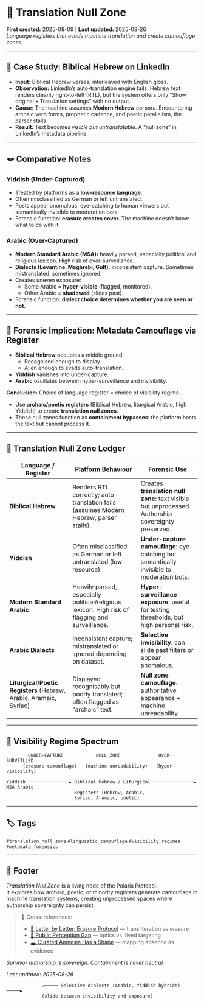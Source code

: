 # 🛬 Translation Null Zone  
**First created:** 2025-08-09 | **Last updated:** 2025-08-26  
*Language registers that evade machine translation and create camouflage zones*  

---

## 🧪 Case Study: Biblical Hebrew on LinkedIn  

- **Input:** Biblical Hebrew verses, interleaved with English gloss.  
- **Observation:** LinkedIn’s auto-translation engine fails. Hebrew text renders cleanly right-to-left (RTL), but the system offers only “Show original • Translation settings” with no output.  
- **Cause:** The machine assumes **Modern Hebrew** corpora. Encountering archaic verb forms, prophetic cadence, and poetic parallelism, the parser stalls.  
- **Result:** Text becomes *visible but untranslatable*. A “null zone” in LinkedIn’s metadata pipeline.  

---

## 🪢 Comparative Notes  

### Yiddish (Under-Captured)  
- Treated by platforms as a **low-resource language**.  
- Often misclassified as German or left untranslated.  
- Posts appear anomalous: eye-catching to human viewers but semantically invisible to moderation bots.  
- Forensic function: **erasure creates cover.** The machine doesn’t know what to do with it.  

### Arabic (Over-Captured)  
- **Modern Standard Arabic (MSA):** heavily parsed, especially political and religious lexicon. High risk of over-surveillance.  
- **Dialects (Levantine, Maghrebi, Gulf):** inconsistent capture. Sometimes mistranslated, sometimes ignored.  
- Creates uneven exposure:  
  - Some Arabic = **hyper-visible** (flagged, monitored).  
  - Other Arabic = **shadowed** (slides past).  
- Forensic function: **dialect choice determines whether you are seen or not.**  

---

## 🔬 Forensic Implication: Metadata Camouflage via Register  

- **Biblical Hebrew** occupies a middle ground:  
  - Recognised enough to display.  
  - Alien enough to evade auto-translation.  
- **Yiddish** vanishes into under-capture.  
- **Arabic** oscillates between hyper-surveillance and invisibility.  

**Conclusion:** Choice of language register = choice of visibility regime.  
- Use **archaic/poetic registers** (Biblical Hebrew, liturgical Arabic, high Yiddish) to create **translation null zones**.  
- These null zones function as **containment bypasses**: the platform hosts the text but cannot process it.  

---

## 🎏 Translation Null Zone Ledger  

| Language / Register        | Platform Behaviour                        | Forensic Use                                |
|-----------------------------|-------------------------------------------|---------------------------------------------|
| **Biblical Hebrew**         | Renders RTL correctly; auto-translation fails (assumes Modern Hebrew, parser stalls). | Creates **translation null zone**: text visible but unprocessed. Authorship sovereignty preserved. |
| **Yiddish**                 | Often misclassified as German or left untranslated (low-resource). | **Under-capture camouflage**: eye-catching but semantically invisible to moderation bots. |
| **Modern Standard Arabic**  | Heavily parsed, especially political/religious lexicon. High risk of flagging and surveillance. | **Hyper-surveillance exposure**: useful for testing thresholds, but high personal risk. |
| **Arabic Dialects**         | Inconsistent capture; mistranslated or ignored depending on dataset. | **Selective invisibility**: can slide past filters or appear anomalous. |
| **Liturgical/Poetic Registers** (Hebrew, Arabic, Aramaic, Syriac) | Displayed recognisably but poorly translated; often flagged as “archaic” text. | **Null zone camouflage**: authoritative appearance + machine unreadability. |

---

## 🌌 Visibility Regime Spectrum  

```text
        UNDER-CAPTURE            NULL ZONE              OVER-SURVEILLED
      (erasure camouflage)   (machine unreadability)   (hyper-visibility)

Yiddish ───────────────► Biblical Hebrew / Liturgical ───────────────► MSA Arabic
                         Registers (Hebrew, Arabic,
                         Syriac, Aramaic, poetic)

```

---

## 🏷️ Tags  

`#translation_null_zone` `#linguistic_camouflage` `#visibility_regimes` `#metadata_forensics`  

---

## 🏮 Footer  

*Translation Null Zone* is a living node of the Polaris Protocol.  
It explores how archaic, poetic, or minority registers generate camouflage in machine translation systems, creating unprocessed spaces where authorship sovereignty can persist.  

> 📡 Cross-references:  
> - [💌 Letter by Letter: Erasure Protocol](../Big_Picture_Protocols/💌_letter_by_letter_erasure_protocol.md) — transliteration as erasure  
> - [👀 Public Perception Gap](../Big_Picture_Protocols/👀_public_perception_gap.md) — optics vs. lived targeting  
> - [🕳️ Curated Amnesia Has a Shape](../Big_Picture_Protocols/🕳️_curated_amnesia_has_a_shape.md) — mapping absence as evidence  

*Survivor authorship is sovereign. Containment is never neutral.*  

_Last updated: 2025-08-26_  


                 ◄───── Selective dialects (Arabic, Yiddish hybrids) ─────►
                 (slide between invisibility and exposure)
